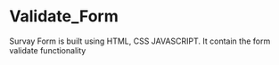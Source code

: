 # Validate_Form
Survay Form is built using HTML, CSS JAVASCRIPT. It contain the form validate functionality
